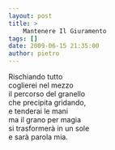 ```yaml
---
layout: post
title: >
    Mantenere Il Giuramento
tags: []
date: 2009-06-15 21:35:00
author: pietro
---
```

Rischiando tutto<br/>coglierei nel mezzo<br/>il percorso del granello<br/>che precipita gridando,<br/>e tenderai le mani<br/>ma il grano per magia<br/>si trasformerà in un sole<br/>e sarà parola mia.
